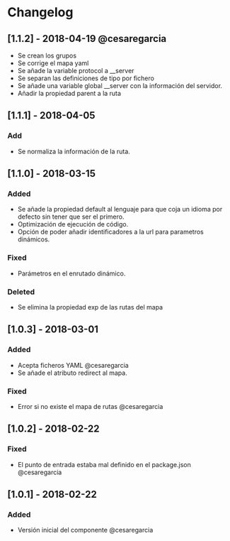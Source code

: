 # Changelog

## [1.1.2] - 2018-04-19 @cesaregarcia
- Se crean los grupos
- Se corrige el mapa yaml
- Se añade la variable protocol a __server
- Se separan las definiciones de tipo por fichero
- Se añade una variable global __server con la información del servidor.
- Añadir la propiedad parent a la ruta


## [1.1.1] - 2018-04-05
### Add
- Se normaliza la información de la ruta.

## [1.1.0] - 2018-03-15
### Added
- Se añade la propiedad default al lenguaje para que coja un idioma por defecto sin tener que ser el primero.
- Optimización de ejecución de código.
- Opción de poder añadir identificadores a la url para parametros dinámicos.

### Fixed
- Parámetros en el enrutado dinámico.

### Deleted
- Se elimina la propiedad exp de las rutas del mapa

## [1.0.3] - 2018-03-01
### Added
- Acepta ficheros YAML @cesaregarcia
- Se añade el atributo redirect al mapa.

### Fixed
- Error si no existe el mapa de rutas @cesaregarcia

## [1.0.2] - 2018-02-22
### Fixed
- El punto de entrada estaba mal definido en el package.json @cesaregarcia

## [1.0.1] - 2018-02-22
### Added
- Versión inicial del componente @cesaregarcia

